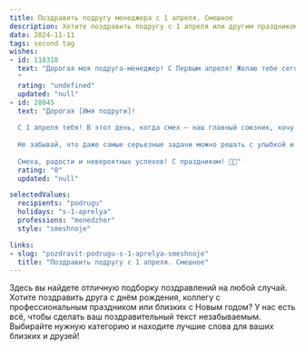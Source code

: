 ```yaml
---
title: Поздравить подругу менеджера с 1 апреля. Смешное
description: Хотите поздравить подругу с 1 апреля или другим праздником? Наш ИИ создаст незабываемое поздравление, а вы обязательно выделитесь среди других.  
date: 2024-11-11
tags: second tag
wishes:
- id: 118318
  text: "Дорогая моя подруга-менеджер! С Первым апреля! Желаю тебе сегодня таких успехов в управлении коллективом, чтобы все подчинялись твоему взгляду, как зачарованные кролики перед удавом.  Пусть все твои проекты сегодня реализуются с космической скоростью, а отчеты пишутся сами собой (ну, или хотя бы очень быстро!).  Пусть тебя сегодня не заставят делать ничего, что выходило бы за рамки твоей должностной инструкции… хотя, вру, конечно!  Пусть будет весело и безумно продуктивно!
  "
  rating: "undefined"
  updated: "null"
- id: 28045
  text: "Дорогая [Имя подруги]!
  
  С 1 апреля тебя! В этот день, когда смех – наш главный союзник, хочу пожелать тебе, чтобы твои менеджерские навыки распространялись не только на проекты, но и на отпуск, тайм-менеджмент и шутки! Пусть каждый день приносит тебе только радость и веселье, а коллеги смотрят на тебя, как на великого мастера, умеющего превращать смех в мощный инструмент!
  
  Не забывай, что даже самые серьезные задачи можно решать с улыбкой и шуткой. Пусть твоя жизнь будет такая же яркая и непредсказуемая, как наши апрельские розыгрыши!
  
  Смеха, радости и невероятных успехов! С праздником! 🎉😂"
  rating: "0"
  updated: "null"

selectedValues:
  recipients: "podrugu"
  holidays: "s-1-aprelya"
  professions: "menedzher"
  style: "smeshnoje"

links:
- slug: "pozdravit-podrugu-s-1-aprelya-smeshnoje"
  title: "Поздравить подругу с 1 апреля. Смешное"
---
```


Здесь вы найдете отличную подборку поздравлений на любой случай. 
Хотите поздравить друга с днём рождения, коллегу с профессиональным праздником или близких с Новым годом? У нас есть всё, чтобы сделать ваш поздравительный текст незабываемым. Выбирайте нужную категорию и находите лучшие слова для ваших близких и друзей!
